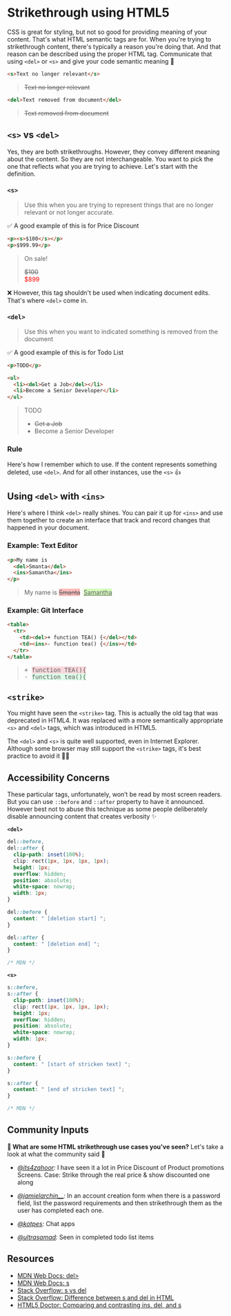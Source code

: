 # Strikethrough using HTML5

CSS is great for styling, but not so good for providing meaning of your content. That's what HTML semantic tags are for. When you're trying to strikethrough content, there's typically a reason you're doing that. And that reason can be described using the proper HTML tag. Communicate that using `<del>` or `<s>` and give your code semantic meaning 🙌

```html
<s>Text no longer relevant</s>
```

> <s>Text no longer relevant</s>

```html
<del>Text removed from document</del>
```

> <del>Text removed from document</del>

## `<s>` vs `<del>`

Yes, they are both strikethroughs. However, they convey different meaning about the content. So they are not interchangeable. You want to pick the one that reflects what you are trying to achieve. Let's start with the definition.

### `<s>`

> Use this when you are trying to represent things that are no longer relevant or not longer accurate.

✅ A good example of this is for Price Discount

```html
<p><s>$100</s></p>
<p>$999.99</p>
```

> <p>On sale!</p><p><s>$100</s><br><span style="color:red">$899</span></p>

❌ However, this tag shouldn't be used when indicating document edits. That's where `<del>` come in.

### `<del>`

> Use this when you want to indicated something is removed from the document

✅ A good example of this is for Todo List

```html
<p>TODO</p>

<ul>
  <li><del>Get a Job</del></li>
  <li>Become a Senior Developer</li>
</ul>
```

> <p>TODO</p><ul><li><del>Get a Job</del></li><li>Become a Senior Developer</li></ul>

### Rule

Here's how I remember which to use. If the content represents something deleted, use `<del>`. And for all other instances, use the `<s>` 👍

## Using `<del>` with `<ins>`

Here's where I think `<del>` really shines. You can pair it up for `<ins>` and use them together to create an interface that track and record changes that happened in your document.

### Example: Text Editor

```html
<p>My name is
  <del>Smanta</del>
  <ins>Samantha</ins>
</p>
```

> <p>My name is <del style="background:#fbb">Smanta</del>&nbsp;&nbsp;<ins style="background: #d4fcbc">Samantha</ins></p>

### Example: Git Interface

```html
<table>
  <tr>
    <td><del>+ function TEA() {</del></td>
    <td><ins>- function tea() {</ins></td>
  </tr>
</table>
```

> <div style="font-family: monospace;"><div>+&nbsp;<del style="background: #f9d7dc;text-decoration: none;">function TEA(){</del></div><div>-&nbsp;<ins style="background: #ddfbe6;text-decoration: none;">function tea(){</ins></div></div>

## `<strike>`

You might have seen the `<strike>` tag. This is actually the old tag that was deprecated in HTML4. It was replaced with a more semantically appropriate `<s>` and `<del>` tags, which was introduced in HTML5.

The `<del>` and `<s>` is quite well supported, even in Internet Explorer. Although some browser may still support the `<strike>` tags, it's best practice to avoid it 🙅‍♀️

## Accessibility Concerns

These particular tags, unfortunately, won’t be read by most screen readers. But you can use `::before` and `::after` property to have it announced. However best not to abuse this technique as some people deliberately disable announcing content that creates verbosity ✨

**`<del>`**

```css
del::before,
del::after {
  clip-path: inset(100%);
  clip: rect(1px, 1px, 1px, 1px);
  height: 1px;
  overflow: hidden;
  position: absolute;
  white-space: nowrap;
  width: 1px;
}

del::before {
  content: " [deletion start] ";
}

del::after {
  content: " [deletion end] ";
}

/* MDN */
```

**`<s>`**

```css
s::before, 
s::after {
  clip-path: inset(100%);
  clip: rect(1px, 1px, 1px, 1px);
  height: 1px;
  overflow: hidden;
  position: absolute;
  white-space: nowrap;
  width: 1px;
}

s::before {
  content: " [start of stricken text] ";
}

s::after {
  content: " [end of stricken text] ";
}

/* MDN */
```

## Community Inputs

**💬 What are some HTML strikethrough use cases you've seen?** Let's take a look at what the community said 👀

- _[@its4zahoor](https://twitter.com/its4zahoor/status/1147644230409555969):_ I have seen it a lot in Price Discount of Product promotions Screens. Case: Strike through the real price & show discounted one along

- _[@jamielarchin__](https://twitter.com/jamielarchin__/status/1147768705687969792):_ In an account creation form when there is a password field, list the password requirements and then strikethrough them as the user has completed each one.

- _[@kotpes](https://twitter.com/kotpes/status/1147709273503338496):_ Chat apps

- _[@ultrasamad](https://twitter.com/ultrasamad/status/1147751037127839744):_ Seen in completed todo list items

## Resources

- [MDN Web Docs: del>](https://developer.mozilla.org/en-US/docs/Web/HTML/Element/del)
- [MDN Web Docs: s](https://developer.mozilla.org/en-US/docs/Web/HTML/Element/s)
- [Stack Overflow: s vs del](https://stackoverflow.com/questions/52113995/s-vs-del-in-html)
- [Stack Overflow: Difference between s and del in HTML](https://stackoverflow.com/questions/16743581/what-is-the-difference-between-s-and-del-in-html-and-do-they-affect-website)
- [HTML5 Doctor: Comparing and contrasting ins, del, and s](http://html5doctor.com/ins-del-s/)
